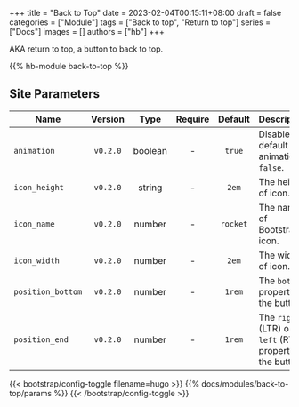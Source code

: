 +++
title = "Back to Top"
date = 2023-02-04T00:15:11+08:00
draft = false
categories = ["Module"]
tags = ["Back to top", "Return to top"]
series = ["Docs"]
images = []
authors = ["hb"]
+++

AKA return to top, a button to back to top.

<!--more-->

{{% hb-module back-to-top %}}

## Site Parameters

| Name              | Version  |  Type   | Require | Default  | Description                                               |
| ----------------- | :------: | :-----: | :-----: | :------: | --------------------------------------------------------- |
| `animation`       | `v0.2.0` | boolean |    -    |  `true`  | Disable the default animation if `false`.                 |
| `icon_height`     | `v0.2.0` | string  |    -    |  `2em`   | The height of icon.                                       |
| `icon_name`       | `v0.2.0` | number  |    -    | `rocket` | The name of Bootstrap icon.                               |
| `icon_width`      | `v0.2.0` | number  |    -    |  `2em`   | The width of icon.                                        |
| `position_bottom` | `v0.2.0` | number  |    -    |  `1rem`  | The `bottom` property of the button.                      |
| `position_end`    | `v0.2.0` | number  |    -    |  `1rem`  | The `right` (LTR) or `left` (RTL) property of the button. |

{{< bootstrap/config-toggle filename=hugo >}}
{{% docs/modules/back-to-top/params %}}
{{< /bootstrap/config-toggle >}}
